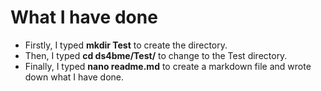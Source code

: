 # What I have done

- Firstly, I typed **mkdir Test** to create the directory.
- Then, I typed **cd ds4bme/Test/** to change to the Test directory.
- Finally, I typed **nano readme.md** to create a markdown file and wrote down what I have done.
 

